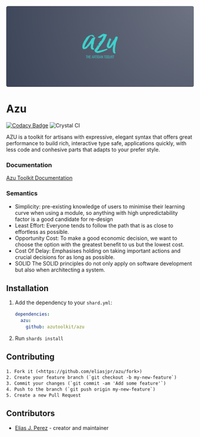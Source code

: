 <div style="text-align:center"><img src="https://raw.githubusercontent.com/azutoolkit/azu/master/azu.png" /></div>

# Azu

[![Codacy Badge](https://api.codacy.com/project/badge/Grade/b58f03f01de241e0b75f222e31d905d7)](https://www.codacy.com/manual/eliasjpr/azu?utm_source=github.com&amp;utm_medium=referral&amp;utm_content=eliasjpr/azu&amp;utm_campaign=Badge_Grade) ![Crystal CI](https://github.com/eliasjpr/azu/workflows/Crystal%20CI/badge.svg?branch=master)

AZU is a toolkit for artisans with expressive, elegant syntax that offers great performance to build rich, interactive type safe, applications quickly, with less code and conhesive parts that adapts to your prefer style. 

### Documentation 

[Azu Toolkit Documentation](https://azutoolkit.github.io/azu/)

### Semantics

* Simplicity: pre-existing knowledge of users to minimise their learning curve when using a module, so anything with high unpredictability factor is a good candidate for re-design
* Least Effort: Everyone tends to follow the path that is as close to effortless as possible. 
* Opportunity Cost: To make a good economic decision, we want to choose the option with the greatest benefit to us but the lowest cost.
* Cost Of Delay: Emphasises holding on taking important actions and crucial decisions for as long as possible. 
* SOLID The SOLID principles do not only apply on software development but also when architecting a system. 

## Installation

  1.  Add the dependency to your `shard.yml`:

      ```yaml
      dependencies:
        azu:
          github: azutoolkit/azu
      ```

  2.  Run `shards install`

## Contributing

    1. Fork it (<https://github.com/eliasjpr/azu/fork>)
    2. Create your feature branch (`git checkout -b my-new-feature`)
    3. Commit your changes (`git commit -am 'Add some feature'`)
    4. Push to the branch (`git push origin my-new-feature`)
    5. Create a new Pull Request

## Contributors

-   [Elias J. Perez](https://github.com/eliasjpr) - creator and maintainer
